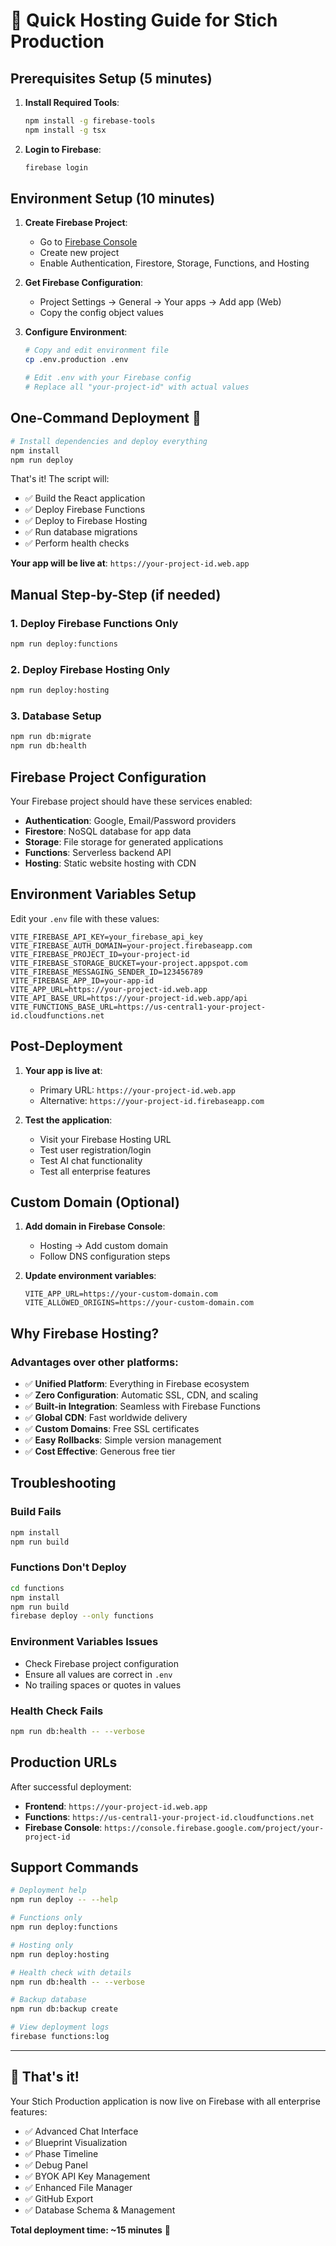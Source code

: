 # 🚀 Quick Hosting Guide for Stich Production

## Prerequisites Setup (5 minutes)

1. **Install Required Tools**:
   ```bash
   npm install -g firebase-tools
   npm install -g tsx
   ```

2. **Login to Firebase**:
   ```bash
   firebase login
   ```

## Environment Setup (10 minutes)

1. **Create Firebase Project**:
   - Go to [Firebase Console](https://console.firebase.google.com/)
   - Create new project
   - Enable Authentication, Firestore, Storage, Functions, and Hosting

2. **Get Firebase Configuration**:
   - Project Settings → General → Your apps → Add app (Web)
   - Copy the config object values

3. **Configure Environment**:
   ```bash
   # Copy and edit environment file
   cp .env.production .env
   
   # Edit .env with your Firebase config
   # Replace all "your-project-id" with actual values
   ```

## One-Command Deployment 🎯

```bash
# Install dependencies and deploy everything
npm install
npm run deploy
```

That's it! The script will:
- ✅ Build the React application
- ✅ Deploy Firebase Functions
- ✅ Deploy to Firebase Hosting
- ✅ Run database migrations
- ✅ Perform health checks

**Your app will be live at**: `https://your-project-id.web.app`

## Manual Step-by-Step (if needed)

### 1. Deploy Firebase Functions Only
```bash
npm run deploy:functions
```

### 2. Deploy Firebase Hosting Only
```bash
npm run deploy:hosting
```

### 3. Database Setup
```bash
npm run db:migrate
npm run db:health
```

## Firebase Project Configuration

Your Firebase project should have these services enabled:
- **Authentication**: Google, Email/Password providers
- **Firestore**: NoSQL database for app data
- **Storage**: File storage for generated applications
- **Functions**: Serverless backend API
- **Hosting**: Static website hosting with CDN

## Environment Variables Setup

Edit your `.env` file with these values:

```
VITE_FIREBASE_API_KEY=your_firebase_api_key
VITE_FIREBASE_AUTH_DOMAIN=your-project.firebaseapp.com
VITE_FIREBASE_PROJECT_ID=your-project-id
VITE_FIREBASE_STORAGE_BUCKET=your-project.appspot.com
VITE_FIREBASE_MESSAGING_SENDER_ID=123456789
VITE_FIREBASE_APP_ID=your-app-id
VITE_APP_URL=https://your-project-id.web.app
VITE_API_BASE_URL=https://your-project-id.web.app/api
VITE_FUNCTIONS_BASE_URL=https://us-central1-your-project-id.cloudfunctions.net
```

## Post-Deployment

1. **Your app is live at**:
   - Primary URL: `https://your-project-id.web.app`
   - Alternative: `https://your-project-id.firebaseapp.com`

2. **Test the application**:
   - Visit your Firebase Hosting URL
   - Test user registration/login
   - Test AI chat functionality
   - Test all enterprise features

## Custom Domain (Optional)

1. **Add domain in Firebase Console**:
   - Hosting → Add custom domain
   - Follow DNS configuration steps

2. **Update environment variables**:
   ```
   VITE_APP_URL=https://your-custom-domain.com
   VITE_ALLOWED_ORIGINS=https://your-custom-domain.com
   ```

## Why Firebase Hosting?

### Advantages over other platforms:
- ✅ **Unified Platform**: Everything in Firebase ecosystem
- ✅ **Zero Configuration**: Automatic SSL, CDN, and scaling
- ✅ **Built-in Integration**: Seamless with Firebase Functions
- ✅ **Global CDN**: Fast worldwide delivery
- ✅ **Custom Domains**: Free SSL certificates
- ✅ **Easy Rollbacks**: Simple version management
- ✅ **Cost Effective**: Generous free tier

## Troubleshooting

### Build Fails
```bash
npm install
npm run build
```

### Functions Don't Deploy
```bash
cd functions
npm install
npm run build
firebase deploy --only functions
```

### Environment Variables Issues
- Check Firebase project configuration
- Ensure all values are correct in `.env`
- No trailing spaces or quotes in values

### Health Check Fails
```bash
npm run db:health -- --verbose
```

## Production URLs

After successful deployment:
- **Frontend**: `https://your-project-id.web.app`
- **Functions**: `https://us-central1-your-project-id.cloudfunctions.net`
- **Firebase Console**: `https://console.firebase.google.com/project/your-project-id`

## Support Commands

```bash
# Deployment help
npm run deploy -- --help

# Functions only
npm run deploy:functions

# Hosting only  
npm run deploy:hosting

# Health check with details
npm run db:health -- --verbose

# Backup database
npm run db:backup create

# View deployment logs
firebase functions:log
```

---

## 🎉 That's it!

Your Stich Production application is now live on Firebase with all enterprise features:
- ✅ Advanced Chat Interface
- ✅ Blueprint Visualization  
- ✅ Phase Timeline
- ✅ Debug Panel
- ✅ BYOK API Key Management
- ✅ Enhanced File Manager
- ✅ GitHub Export
- ✅ Database Schema & Management

**Total deployment time: ~15 minutes** 🚀